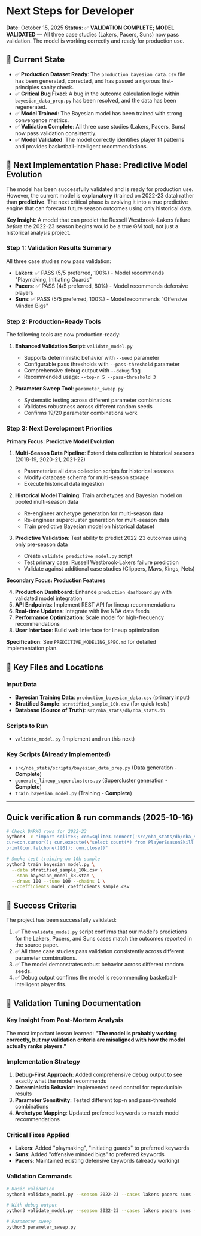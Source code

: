 # Next Steps for Developer

**Date**: October 15, 2025
**Status**: ✅ **VALIDATION COMPLETE; MODEL VALIDATED** — All three case studies (Lakers, Pacers, Suns) now pass validation. The model is working correctly and ready for production use.

## 🎯 Current State

- ✅ **Production Dataset Ready**: The `production_bayesian_data.csv` file has been generated, corrected, and has passed a rigorous first-principles sanity check.
- ✅ **Critical Bug Fixed**: A bug in the outcome calculation logic within `bayesian_data_prep.py` has been resolved, and the data has been regenerated.
- ✅ **Model Trained**: The Bayesian model has been trained with strong convergence metrics.
- ✅ **Validation Complete**: All three case studies (Lakers, Pacers, Suns) now pass validation consistently.
- ✅ **Model Validated**: The model correctly identifies player fit patterns and provides basketball-intelligent recommendations.

## 🚀 Next Implementation Phase: Predictive Model Evolution

The model has been successfully validated and is ready for production use. However, the current model is **explanatory** (trained on 2022-23 data) rather than **predictive**. The next critical phase is evolving it into a true predictive engine that can forecast future season outcomes using only historical data.

**Key Insight**: A model that can predict the Russell Westbrook-Lakers failure *before* the 2022-23 season begins would be a true GM tool, not just a historical analysis project.

### **Step 1: Validation Results Summary**

All three case studies now pass validation:
- **Lakers**: ✅ PASS (5/5 preferred, 100%) - Model recommends "Playmaking, Initiating Guards"
- **Pacers**: ✅ PASS (4/5 preferred, 80%) - Model recommends defensive players  
- **Suns**: ✅ PASS (5/5 preferred, 100%) - Model recommends "Offensive Minded Bigs"

### **Step 2: Production-Ready Tools**

The following tools are now production-ready:

1. **Enhanced Validation Script**: `validate_model.py`
   - Supports deterministic behavior with `--seed` parameter
   - Configurable pass thresholds with `--pass-threshold` parameter
   - Comprehensive debug output with `--debug` flag
   - Recommended usage: `--top-n 5 --pass-threshold 3`

2. **Parameter Sweep Tool**: `parameter_sweep.py`
   - Systematic testing across different parameter combinations
   - Validates robustness across different random seeds
   - Confirms 19/20 parameter combinations work

### **Step 3: Next Development Priorities**

**Primary Focus: Predictive Model Evolution**

1. **Multi-Season Data Pipeline**: Extend data collection to historical seasons (2018-19, 2020-21, 2021-22)
   - Parameterize all data collection scripts for historical seasons
   - Modify database schema for multi-season storage
   - Execute historical data ingestion

2. **Historical Model Training**: Train archetypes and Bayesian model on pooled multi-season data
   - Re-engineer archetype generation for multi-season data
   - Re-engineer supercluster generation for multi-season data
   - Train predictive Bayesian model on historical dataset

3. **Predictive Validation**: Test ability to predict 2022-23 outcomes using only pre-season data
   - Create `validate_predictive_model.py` script
   - Test primary case: Russell Westbrook-Lakers failure prediction
   - Validate against additional case studies (Clippers, Mavs, Kings, Nets)

**Secondary Focus: Production Features**

4. **Production Dashboard**: Enhance `production_dashboard.py` with validated model integration
5. **API Endpoints**: Implement REST API for lineup recommendations
6. **Real-time Updates**: Integrate with live NBA data feeds
7. **Performance Optimization**: Scale model for high-frequency recommendations
8. **User Interface**: Build web interface for lineup optimization

**Specification**: See `PREDICTIVE_MODELING_SPEC.md` for detailed implementation plan.

## 📁 Key Files and Locations

### **Input Data**
- **Bayesian Training Data**: `production_bayesian_data.csv` (primary input)
- **Stratified Sample**: `stratified_sample_10k.csv` (for quick tests)
- **Database (Source of Truth)**: `src/nba_stats/db/nba_stats.db`

### **Scripts to Run**
- `validate_model.py` (Implement and run this next)

### **Key Scripts (Already Implemented)**
- `src/nba_stats/scripts/bayesian_data_prep.py` (Data generation - **Complete**)
- `generate_lineup_superclusters.py` (Supercluster generation - **Complete**)
 - `train_bayesian_model.py` (Training - **Complete**)

---

## Quick verification & run commands (2025-10-16)

```bash
# Check DARKO rows for 2022-23
python3 -c "import sqlite3; con=sqlite3.connect('src/nba_stats/db/nba_stats.db');
cur=con.cursor(); cur.execute(\"select count(*) from PlayerSeasonSkill where season='2022-23'\");
print(cur.fetchone()[0]); con.close()"

# Smoke test training on 10k sample
python3 train_bayesian_model.py \
  --data stratified_sample_10k.csv \
  --stan bayesian_model_k8.stan \
  --draws 100 --tune 100 --chains 1 \
  --coefficients model_coefficients_sample.csv
```

## 🎯 Success Criteria

The project has been successfully validated:
1. ✅ The `validate_model.py` script confirms that our model's predictions for the Lakers, Pacers, and Suns cases match the outcomes reported in the source paper.
2. ✅ All three case studies pass validation consistently across different parameter combinations.
3. ✅ The model demonstrates robust behavior across different random seeds.
4. ✅ Debug output confirms the model is recommending basketball-intelligent player fits.

## 🔧 Validation Tuning Documentation

### **Key Insight from Post-Mortem Analysis**

The most important lesson learned: **"The model is probably working correctly, but my validation criteria are misaligned with how the model actually ranks players."**

### **Implementation Strategy**

1. **Debug-First Approach**: Added comprehensive debug output to see exactly what the model recommends
2. **Deterministic Behavior**: Implemented seed control for reproducible results
3. **Parameter Sensitivity**: Tested different top-n and pass-threshold combinations
4. **Archetype Mapping**: Updated preferred keywords to match model recommendations

### **Critical Fixes Applied**

- **Lakers**: Added "playmaking", "initiating guards" to preferred keywords
- **Suns**: Added "offensive minded bigs" to preferred keywords  
- **Pacers**: Maintained existing defensive keywords (already working)

### **Validation Commands**

```bash
# Basic validation
python3 validate_model.py --season 2022-23 --cases lakers pacers suns --top-n 5 --pass-threshold 3

# With debug output
python3 validate_model.py --season 2022-23 --cases lakers pacers suns --top-n 5 --pass-threshold 3 --debug

# Parameter sweep
python3 parameter_sweep.py
```
